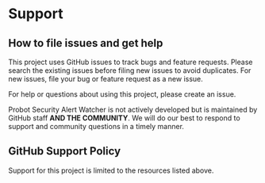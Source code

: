 # Support 

## How to file issues and get help

This project uses GitHub issues to track bugs and feature requests. Please search the existing issues before filing new issues to avoid duplicates. For new issues, file your bug or feature request as a new issue.

For help or questions about using this project, please create an issue.

Probot Security Alert Watcher is not actively developed but is maintained by GitHub staff **AND THE COMMUNITY**. We will do our best to respond to support and community questions in a timely manner. 

## GitHub Support Policy

Support for this project is limited to the resources listed above.